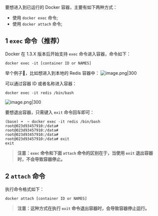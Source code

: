 要想进入到已运行的 Docker 容器，主要有如下两种方式：

- 使用 `docker exec` 命令;
- 使用 `docker attach` 命令;

## 1 `exec` 命令（推荐）

Docker 在 1.3.X 版本后开始支持 `exec` 命令进入容器，命令如下：

```
docker exec -it [container ID or NAMES] 
```

举个例子🌰，比如想进入到本地的 Redis 容器中：
![image.png|300](https://my-obsidian-image.oss-cn-guangzhou.aliyuncs.com/2024/05/28d2b8a498500fce4b7f8df436073544.png)

可以通过容器 ID 或者名称进入容器：

```
docker exec -it redis /bin/bash
```

![image.png|300](https://my-obsidian-image.oss-cn-guangzhou.aliyuncs.com/2024/05/392535ec42ba46dca14ac06272ca02f3.png)

要想退出容器，只需键入 `exit` 命令回车即可：

```
(base) ➜  ~ docker exec -it redis /bin/bash
root@023d93457910:/data#
root@023d93457910:/data#
root@023d93457910:/data#
root@023d93457910:/data# exit
exit
```

> **注意：`exec` 命令和下面 `attach` 命令的区别在于，当使用 `exit` 退出容器时，不会导致容器停止。**

## 2 `attach` 命令

执行命令格式如下：

```
docker attach [container ID or NAMES] 
```

> **注意：这种方式在执行 `exit` 命令退出容器时，会导致容器停止运行。**